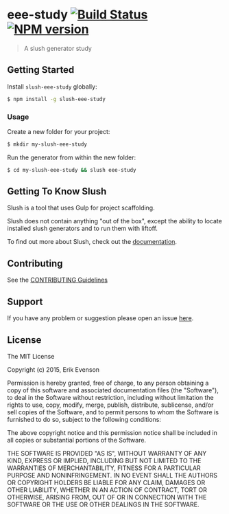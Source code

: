 # eee-study [![Build Status](https://secure.travis-ci.org/ErikEvenson/slush-eee-study.png?branch=master)](https://travis-ci.org/ErikEvenson/slush-eee-study) [![NPM version](https://badge-me.herokuapp.com/api/npm/slush-eee-study.png)](http://badges.enytc.com/for/npm/slush-eee-study)

> A slush generator study


## Getting Started

Install `slush-eee-study` globally:

```bash
$ npm install -g slush-eee-study
```

### Usage

Create a new folder for your project:

```bash
$ mkdir my-slush-eee-study
```

Run the generator from within the new folder:

```bash
$ cd my-slush-eee-study && slush eee-study
```

## Getting To Know Slush

Slush is a tool that uses Gulp for project scaffolding.

Slush does not contain anything "out of the box", except the ability to locate installed slush generators and to run them with liftoff.

To find out more about Slush, check out the [documentation](https://github.com/klei/slush).

## Contributing

See the [CONTRIBUTING Guidelines](https://github.com/ErikEvenson/slush-eee-study/blob/master/CONTRIBUTING.md)

## Support
If you have any problem or suggestion please open an issue [here](https://github.com/ErikEvenson/slush-eee-study/issues).

## License 

The MIT License

Copyright (c) 2015, Erik Evenson

Permission is hereby granted, free of charge, to any person
obtaining a copy of this software and associated documentation
files (the "Software"), to deal in the Software without
restriction, including without limitation the rights to use,
copy, modify, merge, publish, distribute, sublicense, and/or sell
copies of the Software, and to permit persons to whom the
Software is furnished to do so, subject to the following
conditions:

The above copyright notice and this permission notice shall be
included in all copies or substantial portions of the Software.

THE SOFTWARE IS PROVIDED "AS IS", WITHOUT WARRANTY OF ANY KIND,
EXPRESS OR IMPLIED, INCLUDING BUT NOT LIMITED TO THE WARRANTIES
OF MERCHANTABILITY, FITNESS FOR A PARTICULAR PURPOSE AND
NONINFRINGEMENT. IN NO EVENT SHALL THE AUTHORS OR COPYRIGHT
HOLDERS BE LIABLE FOR ANY CLAIM, DAMAGES OR OTHER LIABILITY,
WHETHER IN AN ACTION OF CONTRACT, TORT OR OTHERWISE, ARISING
FROM, OUT OF OR IN CONNECTION WITH THE SOFTWARE OR THE USE OR
OTHER DEALINGS IN THE SOFTWARE.

